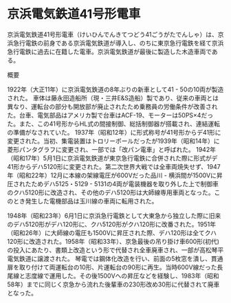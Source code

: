 # 京浜電気鉄道41号形電車

京浜電気鉄道41号形電車（けいひんでんきてつどう41ごうがたでんしゃ）は、京浜急行電鉄の前身である京浜電気鉄道が導入し、のちに東京急行電鉄を経て京浜急行電鉄に過去に在籍した電車。京浜電気鉄道が最後に製造した木造車両である。

概要

1922年（大正11年）に京浜電気鉄道の8年ぶりの新車として41 - 50の10両が製造された。
車体は藤永田造船所（現・三井E&S造船）製であり、従来の車両とは異なり、運転台の部分も開放部が廃止されたため乗務員の労働条件が改善された。台車、電気部品はアメリカ製で台車はACF-19、モーターは50PS×4だった。また、この41号形からHL式の間接制御、総括制御器が搭載され、連結運転の準備がなされていた。
1937年（昭和12年）に形式称号が41号形からデ41形に変更された。当初、集電装置はトロリーポールだったが1939年（昭和14年）に菱形パンタグラフに変更され、一部では「改パン電車」と呼ばれた。
1942年（昭和17年）5月1日に京浜電気鉄道が東京急行電鉄に合併された際に形式がデ41形からデハ5120形に変更された。第二次世界大戦では全車両焼失せず、1947年（昭和22年）12月に本線の架線電圧が600Vだった品川 - 横浜間が1500Vに昇圧されたためデハ5125・5129 - 5131の4両が電装機器を取り外した上で制御車のクハ5120形に改造され、その他のデハ5120形は大師線専用車両となった。このとき発生した電機部品は玉川線の車両に転用された。

1948年（昭和23年）6月1日に京浜急行電鉄として大東急から独立した際に旧来のデハ5120形がデハ120形に、クハ5120形がクハ120形に改番された。1951年（昭和26年）に大師線の電圧も1500Vに昇圧された際、デハ120形は全てクハ120形に改造された。1958年（昭和33年）、京急最後の吊り掛け車600形(初代)の投入にあたり、書類上改造という形で代替され全車廃車され、一部が高松琴平電気鉄道に譲渡された。
琴電では鋼体化改造を行い、前面の5枚窓を潰し、貫通扉を取り付けて両運転台の10形、片運転台の90形に再生。当時600V線だった長尾線と志度線で運用した。その後1500Vへの昇圧などを経験し、1983年（昭和58年）までに同じく京急から流れた後輩車の230形改め30形に代替されて廃車となった。